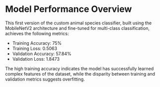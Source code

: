 # Model Performance Overview
This first version of the custom animal species classifier, built using the MobileNetV2 architecture and fine-tuned for multi-class classification, achieves the following metrics:

* Training Accuracy: 75%
* Training Loss: 0.5063
* Validation Accuracy: 57.84%
* Validation Loss: 1.8473

The high training accuracy indicates the model has successfully learned complex features of the dataset, while the disparity between training and validation metrics suggests overfitting.